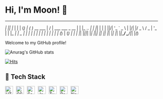 <!--
**Mooneunjun/Mooneunjun** is a ✨ _special_ ✨ repository because its `README.md` (this file) appears on your GitHub profile.

Here are some ideas to get you started:

- 🔭 I’m currently working on ...
- 🌱 I’m currently learning ...
- 👯 I’m looking to collaborate on ...
- 🤔 I’m looking for help with ...
- 💬 Ask me about ...
- 📫 How to reach me: ...
- 😄 Pronouns: ...
- ⚡ Fun fact: ...
-->

# Hi, I'm Moon! 👋

   _  _     _   _ _   ___ _             __  __                   _  
 _| || |_  | | | (_) |_ _( )_ __ ___   |  \/  | ___   ___  _ __ | | 
|_  ..  _| | |_| | |  | ||/| '_ ` _ \  | |\/| |/ _ \ / _ \| '_ \| | 
|_      _| |  _  | |  | |  | | | | | | | |  | | (_) | (_) | | | |_| 
  |_||_|   |_| |_|_| |___| |_| |_| |_| |_|  |_|\___/ \___/|_| |_(_) 
  
Welcome to my GitHub profile!  

![Anurag's GitHub stats](https://github-readme-stats.vercel.app/api?username=Mooneunjun&show_icons=true&theme=radical)

[![Hits](https://hits.seeyoufarm.com/api/count/incr/badge.svg?url=https%3A%2F%2Fgithub.com%2FMooneunjun%2Fhit-counter&count_bg=%233ECF8E&title_bg=%23555555&icon=lastpass.svg&icon_color=%23E7E7E7&title=Views&edge_flat=false)](https://velog.io/@moon_dev/posts)

## 🚀 Tech Stack
<div style="display: flex; gap: 10px; align-items: center;">
  <img src="https://img.shields.io/badge/html5-%23E34F26.svg?style=for-the-badge&logo=html5&logoColor=white" alt="HTML5" style="height: 26px;">
  <img src="https://img.shields.io/badge/css3-%231572B6.svg?style=for-the-badge&logo=css3&logoColor=white" alt="CSS3" style="height: 26px;">
  <img src="https://img.shields.io/badge/sass-%23CC6699.svg?style=for-the-badge&logo=sass&logoColor=white" alt="Sass" style="height: 26px;">
  <img src="https://img.shields.io/badge/javascript-%23F7DF1E.svg?style=for-the-badge&logo=javascript&logoColor=white" alt="JavaScript" style="height: 26px;">
  <img src="https://img.shields.io/badge/typescript-%23007ACC.svg?style=for-the-badge&logo=typescript&logoColor=white" alt="TypeScript" style="height: 26px;">
  <img src="https://img.shields.io/badge/react-%2361DAFB.svg?style=for-the-badge&logo=react&logoColor=white" alt="React" style="height: 26px;">
  <img src="https://img.shields.io/badge/next.js-%23000000.svg?style=for-the-badge&logo=next.js&logoColor=white" alt="Next.js" style="height: 26px;">
</div>

